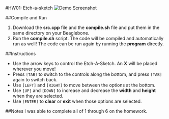 #HW01: Etch-a-sketch
![Demo Screenshot](https://dl.dropboxusercontent.com/u/8521871/hosted/beaglebone/hw01/demo.gif)

##Compile and Run
1. Download the **src.cpp** file and the **compile.sh** file and put them in the same directory on your Beaglebone.
2. Run the **compile.sh** script.  The code will be compiled and automatically run as well!  The code can be run again by running the **program** directly.

##Instructions
 - Use the arrow keys to control the Etch-A-Sketch.  An **X** will be placed wherever you move!
 - Press `[TAB]` to switch to the controls along the bottom, and press `[TAB]` again to switch back.
 - Use `[LEFT]` and `[RIGHT]` to move between the options at the bottom.
 - Use `[UP]` and `[DOWN]` to increase and decrease the **width** and **height** when they are selected.
 - Use `[ENTER]` to **clear** or **exit** when those options are selected.

##Notes
I was able to complete all of 1 through 6 on the homework.
